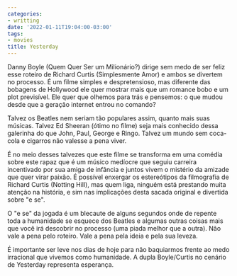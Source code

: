 ```yaml
---
categories:
- writting
date: '2022-01-11T19:04:00-03:00'
tags:
- movies
title: Yesterday
---
```


Danny Boyle (Quem Quer Ser um Milionário?) dirige sem medo de ser feliz esse roteiro de Richard Curtis (Simplesmente Amor) e ambos se divertem no processo. É um filme simples e despretensioso, mas diferente das bobagens de Hollywood ele quer mostrar mais que um romance bobo e um plot previsível. Ele quer que olhemos para trás e pensemos: o que mudou desde que a geração internet entrou no comando?

Talvez os Beatles nem seriam tão populares assim, quanto mais suas músicas. Talvez Ed Sheeran (ótimo no filme) seja mais conhecido dessa galerinha do que John, Paul, George e Ringo. Talvez um mundo sem coca-cola e cigarros não valesse a pena viver.

É no meio desses talvezes que este filme se transforma em uma comédia sobre este rapaz que é um músico medíocre que seguiu carreira incentivado por sua amiga de infância e juntos vivem o mistério da amizade que quer virar paixão. É possível enxergar os estereótipos da filmografia de Richard Curtis (Notting Hill), mas quem liga, ninguém está prestando muita atenção na história, e sim nas implicações desta sacada original e divertida sobre "e se".

O "e se" da jogada é um blecaute de alguns segundos onde de repente toda a humanidade se esquece dos Beatles e algumas outras coisas mais que você irá descobrir no processo (uma piada melhor que a outra). Não vale a pena pelo roteiro. Vale a pena pela ideia e pela sua leveza.

É importante ser leve nos dias de hoje para não baquiarmos frente ao medo irracional que vivemos como humanidade. A dupla Boyle/Curtis no cenário de Yesterday representa esperança.